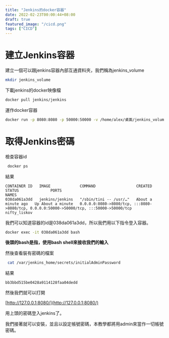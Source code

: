 ```yaml
---
title: "Jenkins的docker容器"
date: 2022-02-23T00:00:44+08:00
draft: true
featured_image: "/cicd.png"
tags: ["CICD"]
---
```


# 建立Jenkins容器

建立一個可以跟jenkins容器內部互通資料夾，我們稱為jenkins_volume

```bash
mkdir jenkins_volume
```

下載jenkins的docker映像檔

```bash
docker pull jenkins/jenkins
```

運作docker容器

```bash
docker run -p 8080:8080 -p 50000:50000 -v /home/alex/桌面/jenkins_volume:/jenkins_volume jenkins/jenkins
```

# 取得Jenkins密碼

檢查容器id

```bash
 docker ps
```

結果

```
CONTAINER ID   IMAGE             COMMAND                  CREATED              STATUS              PORTS                                                                                      NAMES
038da061a3dd   jenkins/jenkins   "/sbin/tini -- /usr/…"   About a minute ago   Up About a minute   0.0.0.0:8080->8080/tcp, :::8080->8080/tcp, 0.0.0.0:50000->50000/tcp, :::50000->50000/tcp   nifty_liskov
```

我們可以知道容器的id是038da061a3dd，所以我們用以下指令登入容器。

```bash
docker exec -it 038da061a3dd bash
```

**後頭的bash是指，使用bash shell來接收我們的輸入**

然後查看裝有密碼的檔案

```bash
 cat /var/jenkins_home/secrets/initialAdminPassword
```

結果

```
bb3bbd515be0428a9114128faa04dedd
```

然後我們就可以打開

[http://127.0.0.1:8080/](http://127.0.0.1:8080/)

用上頭的密碼登入jenkins了。

我們接著就可以安裝，並且以設定帳號密碼，本教學都將用admin來當作一切帳號密碼。